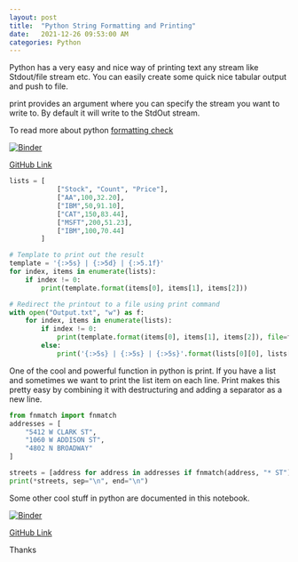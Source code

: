 ```yaml
---
layout: post
title:  "Python String Formatting and Printing"
date:   2021-12-26 09:53:00 AM
categories: Python
---
```


Python has a very easy and nice way of printing text any stream like Stdout/file stream etc.  You can easily create some quick nice tabular output and push to file.

print provides an argument where you can specify the stream you want to write to. By default it will write to the StdOut stream.

To read more about python [formatting check](https://pyformat.info)


<p><a href="https://mybinder.org/v2/gh/loneshark99/PythonNotebooksCollection/HEAD?filepath=Python_String_Formatting_And_Print_Redirection.ipynb"><img alt="Binder" src="https://mybinder.org/badge_logo.svg" /></a></p>
<div><a href="https://github.com/loneshark99/PythonNotebooksCollection/blob/main/Python_String_Formatting_And_Print_Redirection.ipynb">GitHub Link</a></div><span class="annotator-hl"></span>


```python
lists = [
            ["Stock", "Count", "Price"],
            ["AA",100,32.20],
            ["IBM",50,91.10],
            ["CAT",150,83.44],
            ["MSFT",200,51.23],
            ["IBM",100,70.44]
        ]

# Template to print out the result
template = '{:>5s} | {:>5d} | {:>5.1f}'
for index, items in enumerate(lists):
    if index != 0:
        print(template.format(items[0], items[1], items[2]))

# Redirect the printout to a file using print command
with open("Output.txt", "w") as f:
    for index, items in enumerate(lists):
        if index != 0:
            print(template.format(items[0], items[1], items[2]), file=f)
        else:
            print('{:>5s} | {:>5s} | {:>5s}'.format(lists[0][0], lists[0][1], lists[0][2]), file=f)
```

One of the cool and powerful function in python is print. If you have a list and sometimes we want to print the list item on each line. Print makes this pretty easy by combining it with destructuring and adding a separator as a new line.

```python
from fnmatch import fnmatch
addresses = [
    "5412 W CLARK ST",
    "1060 W ADDISON ST",
    "4802 N BROADWAY"
]

streets = [address for address in addresses if fnmatch(address, "* ST")]
print(*streets, sep="\n", end="\n")
```

Some other cool stuff in python are documented in this notebook. 


<p><a href="https://mybinder.org/v2/gh/loneshark99/PythonNotebooksCollection/HEAD?filepath=Jupyter_Notebook_String_Tips_and_Tricks.ipynb"><img alt="Binder" src="https://mybinder.org/badge_logo.svg" /></a></p>
<a href="https://github.com/loneshark99/PythonNotebooksCollection/blob/main/Jupyter_Notebook_String_Tips_and_Tricks.ipynb" target="_blank">GitHub Link</a>


Thanks